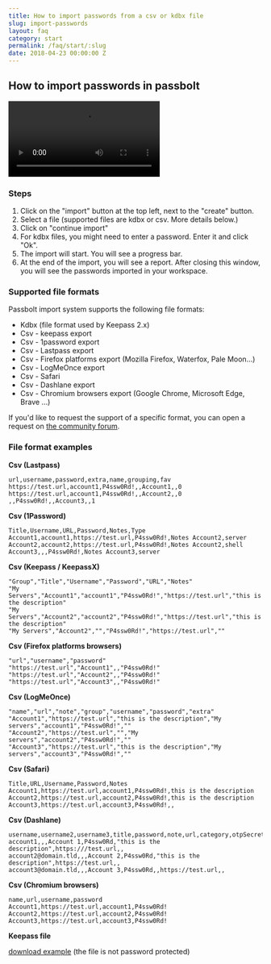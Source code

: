 ```yaml
---
title: How to import passwords from a csv or kdbx file
slug: import-passwords
layout: faq
category: start
permalink: /faq/start/:slug
date: 2018-04-23 00:00:00 Z
---
```


## How to import passwords in passbolt

<video controls=""><source src="https://raw.githubusercontent.com/passbolt/passbolt_styleguide/master/src/video/lu_import_passwords_864.mp4" type="video/mp4"></video>

### Steps
1.  Click on the "import" button at the top left, next to the "create" button.
2.  Select a file (supported files are kdbx or csv. More details below.)
3.  Click on "continue import"
4.  For kdbx files, you might need to enter a password. Enter it and click "Ok".
5.  The import will start. You will see a progress bar.
6.  At the end of the import, you will see a report. After closing this window, you will see the passwords imported in your workspace.

### Supported file formats
Passbolt import system supports the following file formats:
*  Kdbx (file format used by Keepass 2.x)
*  Csv - keepass export
*  Csv - 1password export
*  Csv - Lastpass export
*  Csv - Firefox platforms export (Mozilla Firefox, Waterfox, Pale Moon...)
*  Csv - LogMeOnce export
*  Csv - Safari
*  Csv - Dashlane export
*  Csv - Chromium browsers export (Google Chrome, Microsoft Edge, Brave ...)

If you'd like to request the support of a specific format, you can open a request on [the community forum](https://community.passbolt.com/c/backlog).

### File format examples
**Csv (Lastpass)**
```
url,username,password,extra,name,grouping,fav
https://test.url,account1,P4ssw0Rd!,,Account1,,0
https://test.url,account1,P4ssw0Rd!,,Account2,,0
,,P4ssw0Rd!,,Account3,,1
```

**Csv (1Password)**
```
Title,Username,URL,Password,Notes,Type
Account1,account1,https://test.url,P4ssw0Rd!,Notes Account2,server
Account2,account2,https://test.url,P4ssw0Rd!,Notes Account2,shell
Account3,,,P4ssw0Rd!,Notes Account3,server
```

**Csv (Keepass / KeepassX)**
```
"Group","Title","Username","Password","URL","Notes"
"My Servers","Account1","account1","P4ssw0Rd!","https://test.url","this is the description"
"My Servers","Account2","account2","P4ssw0Rd!","https://test.url","this is the description"
"My Servers","Account2","","P4ssw0Rd!","https://test.url",""
```

**Csv (Firefox platforms browsers)**
```
"url","username","password"
"https://test.url","Account1",,"P4ssw0Rd!"
"https://test.url","Account2",,"P4ssw0Rd!"
"https://test.url","Account3",,"P4ssw0Rd!"
```

**Csv (LogMeOnce)**
```
"name","url","note","group","username","password","extra"
"Account1","https://test.url","this is the description","My servers","account1","P4ssw0Rd!",""
"Account2","https://test.url","","My servers","account2","P4ssw0Rd!",""
"Account3","https://test.url","this is the description","My servers","account3","P4ssw0Rd!",""
```

**Csv (Safari)**
```
Title,URL,Username,Password,Notes
Account1,https://test.url,account1,P4ssw0Rd!,this is the description
Account2,https://test.url,account2,P4ssw0Rd!,this is the description
Account3,https://test.url,account3,P4ssw0Rd!,,
```

**Csv (Dashlane)**
```
username,username2,username3,title,password,note,url,category,otpSecret
account1,,,Account 1,P4ssw0Rd,"this is the description",https:///test.url,,
account2@domain.tld,,,Account 2,P4ssw0Rd,"this is the description",https://test.url,,
account3@domain.tld,,,Account 3,P4ssw0Rd,,https://test.url,,
```

**Csv (Chromium browsers)**
```
name,url,username,password
Account1,https://test.url,account1,P4ssw0Rd!
Account2,https://test.url,account2,P4ssw0Rd!
Account3,https://test.url,account3,P4ssw0Rd!
```

**Keepass file**

[download example](/assets/files/keepass_file_example.kdbx) (the file is not password protected)

